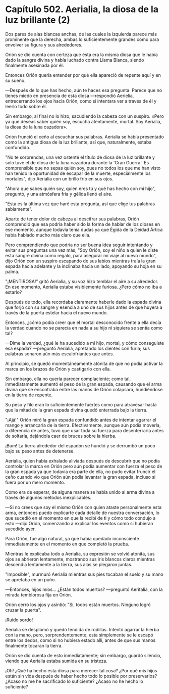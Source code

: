 
# Capítulo 502. Aerialia, la diosa de la luz brillante (2)


Dos pares de alas blancas anchas, de las cuales la izquierda parece más prominente que la derecha, ambas lo suficientemente grandes como para envolver su figura y sus alrededores.

Orión se dio cuenta con certeza que ésta era la misma diosa que le había dado la sangre divina y había luchado contra Llama Blanca, siendo finalmente asesinada por él.

Entonces Orión quería entender por qué ella apareció de repente aquí y en su sueño.

—Después de lo que has hecho, aún te haces esa pregunta. Parece que no tienes miedo en presencia de esta diosa —respondió Aerielia, entrecerrando los ojos hacia Orión, como si intentara ver a través de él y leerlo todo sobre él.

Sin embargo, al final no lo hizo, sacudiendo la cabeza con un suspiro. «Pero ya que deseas saber quién soy, escucha atentamente, mortal. Soy Aerialia, la diosa de la luna cazadora».

Orión frunció el ceño al escuchar sus palabras. Aerialia se había presentado como la antigua diosa de la luz brillante, así que, naturalmente, estaba confundido.

"No te sorprendas; una vez ostenté el título de diosa de la luz brillante y solo tuve el de diosa de la luna cazadora durante la 'Gran Guerra'. Es comprensible que no sepas quién soy, pues no todos los que me han visto han tenido la oportunidad de escapar de la muerte, especialmente los mortales", dijo Aerialia con un brillo frío en sus ojos.

"Ahora que sabes quién soy, quién eres tú y qué has hecho con mi hijo", preguntó, y una atmósfera fría y gélida llenó el aire.

"Esta es la última vez que haré esta pregunta, así que elige tus palabras sabiamente".

Aparte de tener dolor de cabeza al descifrar sus palabras, Orión comprendió que esa podría haber sido la forma de hablar de los dioses en ese momento, aunque todavía tenía dudas ya que Égida de la Deidad Ártica había hablado mucho más claro que ella.

Pero comprendiendo que podría no ser buena idea seguir intentando y evitar sus preguntas una vez más, "Soy Orión, soy el niño a quien le diste esta sangre divina como regalo, para asegurar mi viaje al nuevo mundo", dijo Orión con un suspiro escapando de sus labios mientras traía la gran espada hacia adelante y la inclinaba hacia un lado, apoyando su hoja en su palma.

"¡MENTIROSA!" gritó Aerialia, y su voz hizo temblar el aire a su alrededor. En ese momento, Aerialia estaba visiblemente furiosa. ¿Pero cómo no iba a estarlo?

Después de todo, ella recordaba claramente haberle dado la espada divina que forjó con su sangre y esencia a uno de sus hijos antes de que huyera a través de la puerta estelar hacia el nuevo mundo.

Entonces, ¿cómo podía creer que el mortal desconocido frente a ella decía la verdad cuando no se parecía en nada a su hijo ni siquiera se sentía como tal?

—Dime la verdad, ¿qué le ha sucedido a mi hijo, mortal, y cómo conseguiste esa espada? —preguntó Aerialia, apretando los dientes con furia; sus palabras sonaron aún más escalofriantes que antes.

Al principio, se quedó momentáneamente atónita de que no podía activar la marca en los brazos de Orión y castigarlo con ella.

Sin embargo, ella no quería parecer complaciente; como tal, inmediatamente aumentó el peso de la gran espada, causando que el arma divina que se encontraba entre las manos de Orión colapsara, hundiéndose en la tierra de repente.

Su peso y filo eran lo suficientemente fuertes como para atravesar hasta que la mitad de la gran espada divina quedó enterrada bajo la tierra.

"¡Ajá!" Orión miró la gran espada confundido antes de intentar agarrar el mango y arrancarla de la tierra. Efectivamente, aunque aún podía moverla, a diferencia de antes, tuvo que usar toda su fuerza para desenterrarla antes de soltarla, dejándola caer de bruces sobre la hierba.

¡Bum! La tierra alrededor del espadón se hundió y se derrumbó un poco bajo su peso antes de detenerse.

Aerialia, quien había exhalado aliviada después de descubrir que no podía controlar la marca en Orión pero aún podía aumentar con fuerza el peso de la gran espada ya que todavía era parte de ella, no pudo evitar fruncir el ceño cuando vio que Orión aún podía levantar la gran espada, incluso si fuera por un mero momento.

Como era de esperar, de alguna manera se había unido al arma divina a través de algunos métodos inexplicables.

—Si no crees que soy el mismo Orión con quien ataste personalmente esta arma, entonces puedo explicarte cada detalle de nuestra conversación, lo que sucedió en el momento en que la recibí de ti y cómo todo condujo a esto —dijo Orión, comenzando a explicar los eventos como si hubieran sucedido ayer.

Para Orión, fue algo natural, ya que había quedado inconsciente inmediatamente en el momento en que completó la prueba.

Mientras le explicaba todo a Aerialia, su expresión se volvió atónita, sus ojos se abrieron lentamente, mostrando sus iris blancos claros mientras descendía lentamente a la tierra, sus alas se plegaron juntas.

"Imposible", murmuró Aerialia mientras sus pies tocaban el suelo y su mano se apretaba en un puño.

—Entonces, hijos míos... ¿Están todos muertos? —preguntó Aeritalia, con la mirada temblorosa fija en Orión.

Orión cerró los ojos y asintió: "Sí, todos están muertos. Ninguno logró cruzar la puerta".

¡Ruido sordo!

Aerialia se desplomó y quedó tendida de rodillas. Intentó agarrar la hierba con la mano, pero, sorprendentemente, esta simplemente se le escapó entre los dedos, como si no hubiera estado allí, antes de que sus manos finalmente tocaran la tierra.

Orión se dio cuenta de esto inmediatamente; sin embargo, guardó silencio, viendo que Aerialia estaba sumida en su tristeza.

¡Oh! ¿Qué ha hecho esta diosa para merecer tal cosa? ¿Por qué mis hijos están sin vida después de haber hecho todo lo posible por preservarlos? ¿Acaso no me he sacrificado lo suficiente? ¿Acaso no he hecho lo suficiente?